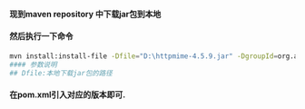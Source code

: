 #### 现到maven repository 中下载jar包到本地

#### 然后执行一下命令

~~~bash
mvn install:install-file -Dfile="D:\httpmime-4.5.9.jar" -DgroupId=org.apache.httpcomponents -DartifactId=httpmime -Dversion=4.5.9 -Dpackaging=jar
#### 参数说明
## Dfile:本地下载jar包的路径
~~~

#### 在pom.xml引入对应的版本即可.